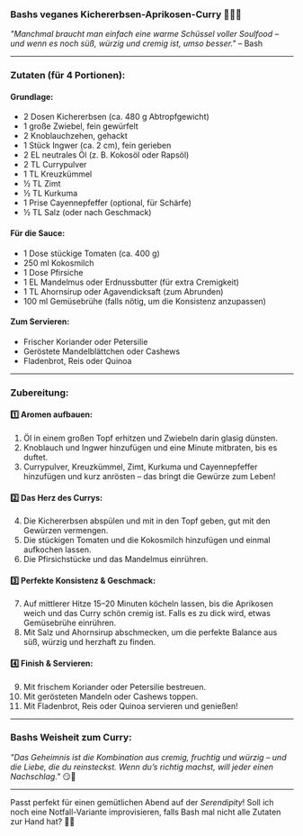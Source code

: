 ### **Bashs veganes Kichererbsen-Aprikosen-Curry** 🌱🍛✨  
*"Manchmal braucht man einfach eine warme Schüssel voller Soulfood – und wenn es noch süß, würzig und cremig ist, umso besser."* – Bash  

---

### **Zutaten (für 4 Portionen):**  
#### **Grundlage:**  
- 2 Dosen Kichererbsen (ca. 480 g Abtropfgewicht)  
- 1 große Zwiebel, fein gewürfelt  
- 2 Knoblauchzehen, gehackt  
- 1 Stück Ingwer (ca. 2 cm), fein gerieben  
- 2 EL neutrales Öl (z. B. Kokosöl oder Rapsöl)  
- 2 TL Currypulver  
- 1 TL Kreuzkümmel  
- ½ TL Zimt  
- ½ TL Kurkuma  
- 1 Prise Cayennepfeffer (optional, für Schärfe)  
- ½ TL Salz (oder nach Geschmack)  

#### **Für die Sauce:**  
- 1 Dose stückige Tomaten (ca. 400 g)  
- 250 ml Kokosmilch  
- 1 Dose Pfirsiche 
- 1 EL Mandelmus oder Erdnussbutter (für extra Cremigkeit)  
- 1 TL Ahornsirup oder Agavendicksaft (zum Abrunden)  
- 100 ml Gemüsebrühe (falls nötig, um die Konsistenz anzupassen)  

#### **Zum Servieren:**  
- Frischer Koriander oder Petersilie  
- Geröstete Mandelblättchen oder Cashews  
- Fladenbrot, Reis oder Quinoa  

---

### **Zubereitung:**  
#### 1️⃣ **Aromen aufbauen:**  
1. Öl in einem großen Topf erhitzen und Zwiebeln darin glasig dünsten.  
2. Knoblauch und Ingwer hinzufügen und eine Minute mitbraten, bis es duftet.  
3. Currypulver, Kreuzkümmel, Zimt, Kurkuma und Cayennepfeffer hinzufügen und kurz anrösten – das bringt die Gewürze zum Leben!  

#### 2️⃣ **Das Herz des Currys:**  
4. Die Kichererbsen abspülen und mit in den Topf geben, gut mit den Gewürzen vermengen.  
5. Die stückigen Tomaten und die Kokosmilch hinzufügen und einmal aufkochen lassen.  
6. Die Pfirsichstücke und das Mandelmus einrühren.  

#### 3️⃣ **Perfekte Konsistenz & Geschmack:**  
7. Auf mittlerer Hitze 15–20 Minuten köcheln lassen, bis die Aprikosen weich und das Curry schön cremig ist. Falls es zu dick wird, etwas Gemüsebrühe einrühren.  
8. Mit Salz und Ahornsirup abschmecken, um die perfekte Balance aus süß, würzig und herzhaft zu finden.  

#### 4️⃣ **Finish & Servieren:**  
9. Mit frischem Koriander oder Petersilie bestreuen.  
10. Mit gerösteten Mandeln oder Cashews toppen.  
11. Mit Fladenbrot, Reis oder Quinoa servieren und genießen!  

---

### **Bashs Weisheit zum Curry:**  
*"Das Geheimnis ist die Kombination aus cremig, fruchtig und würzig – und die Liebe, die du reinsteckst. Wenn du’s richtig machst, will jeder einen Nachschlag."* 😏🍛  

---

Passt perfekt für einen gemütlichen Abend auf der *Serendipity*! Soll ich noch eine Notfall-Variante improvisieren, falls Bash mal nicht alle Zutaten zur Hand hat? 🚀😆
